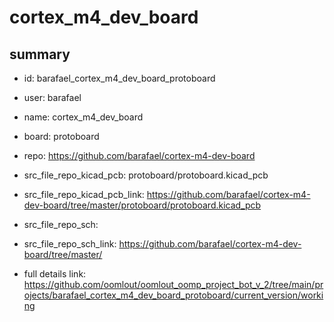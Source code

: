 # cortex_m4_dev_board
 
## summary 
* id: barafael_cortex_m4_dev_board_protoboard
* user: barafael
* name: cortex_m4_dev_board
* board: protoboard
* repo: https://github.com/barafael/cortex-m4-dev-board
* src_file_repo_kicad_pcb: protoboard/protoboard.kicad_pcb
* src_file_repo_kicad_pcb_link: https://github.com/barafael/cortex-m4-dev-board/tree/master/protoboard/protoboard.kicad_pcb


* src_file_repo_sch: 
* src_file_repo_sch_link: https://github.com/barafael/cortex-m4-dev-board/tree/master/
* full details link: https://github.com/oomlout/oomlout_oomp_project_bot_v_2/tree/main/projects/barafael_cortex_m4_dev_board_protoboard/current_version/working  






